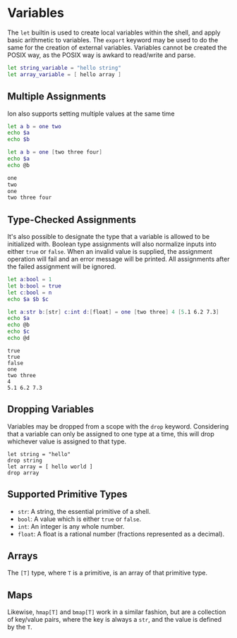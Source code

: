 # Variables

The `let` builtin is used to create local variables within the shell, and apply basic arithmetic
to variables. The `export` keyword may be used to do the same for the creation of external
variables. Variables cannot be created the POSIX way, as the POSIX way is awkard to read/write
and parse.

```sh
let string_variable = "hello string"
let array_variable = [ hello array ]
```

## Multiple Assignments

Ion also supports setting multiple values at the same time

```sh
let a b = one two
echo $a
echo $b

let a b = one [two three four]
echo $a
echo @b
```
```txt
one
two
one
two three four
```

## Type-Checked Assignments

It's also possible to designate the type that a variable is allowed to be initialized with.
Boolean type assignments will also normalize inputs into either `true` or `false`. When an
invalid value is supplied, the assignment operation will fail and an error message will be
printed. All assignments after the failed assignment will be ignored.

```sh
let a:bool = 1
let b:bool = true
let c:bool = n
echo $a $b $c

let a:str b:[str] c:int d:[float] = one [two three] 4 [5.1 6.2 7.3]
echo $a
echo @b
echo $c
echo @d
```
```
true
true
false
one
two three
4
5.1 6.2 7.3
```

## Dropping Variables

Variables may be dropped from a scope with the `drop` keyword. Considering that a variable
can only be assigned to one type at a time, this will drop whichever value is assigned to
that type.

```
let string = "hello"
drop string
let array = [ hello world ]
drop array
```

## Supported Primitive Types

- `str`: A string, the essential primitive of a shell.
- `bool`: A value which is either `true` or `false`.
- `int`: An integer is any whole number.
- `float`: A float is a rational number (fractions represented as a decimal).

## Arrays

The `[T]` type, where `T` is a primitive, is an array of that primitive type.

## Maps

Likewise, `hmap[T]` and `bmap[T]` work in a similar fashion, but are a collection
of key/value pairs, where the key is always a `str`, and the value is defined by the
`T`.
